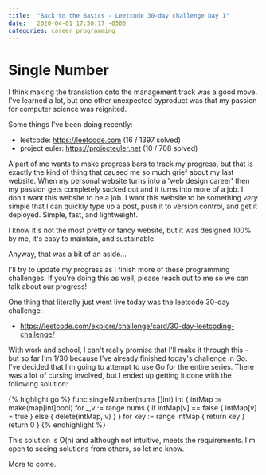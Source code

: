 ```yaml
---
title:  "Back to the Basics - Leetcode 30-day challenge Day 1"
date:   2020-04-01 17:50:17 -0500
categories: career programming
---
```

# Single Number

I think making the transistion onto the management track was a good move.  I've learned a lot, but one other unexpected byproduct 
was that my passion for computer science was reignited.

Some things I've been doing recently:
* leetcode: https://leetcode.com (16 / 1397 solved)
* project euler: https://projecteuler.net (10 / 708 solved)

A part of me wants to make progress bars to track my progress, but that is exactly the kind of thing that caused me so much grief 
about my last website.  When my personal website turns into a 'web design career' then my passion gets completely sucked out and it 
turns into more of a job. I don't want this website to be a job.  I want this website to be something _very_ simple that I can 
quickly type up a post, push it to version control, and get it deployed.  Simple, fast, and lightweight.  

I know it's not the most pretty or fancy website, but it was designed 100% by me, it's easy to maintain, and sustainable.

Anyway, that was a bit of an aside...

I'll try to update my progress as I finish more of these programming challenges.  If you're doing this as well, please reach 
out to me so we can talk about our progress!

One thing that literally just went live today was the leetcode 30-day challenge:
* https://leetcode.com/explore/challenge/card/30-day-leetcoding-challenge/

With work and school, I can't really promise that I'll make it through this - but so far I'm 1/30 because I've already finished today's challenge in Go.  I've decided that I'm going to attempt to use Go for the entire series.  There was a lot of cursing involved, but I ended up getting it done with the following solution:

{% highlight go %}
func singleNumber(nums []int) int {
    intMap := make(map[int]bool)
    for _,v := range nums {
        if intMap[v] == false {
            intMap[v] = true
        } else {
            delete(intMap, v)
        }
    }
    for key := range intMap {
        return key
    }
    return 0
}
{% endhighlight %}

This solution is O(n) and although not intuitive, meets the requirements.  I'm open to seeing solutions from others, so let me know.

More to come.
